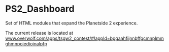 PS2_Dashboard
=============

Set of HTML modules that expand the Planetside 2 experience.

The current release is located at www.overwolf.com/apps/tsgw2_contest/#!appId=bpgaahfijnnbffgcmnplmmghmnpoiedioinalpfp
